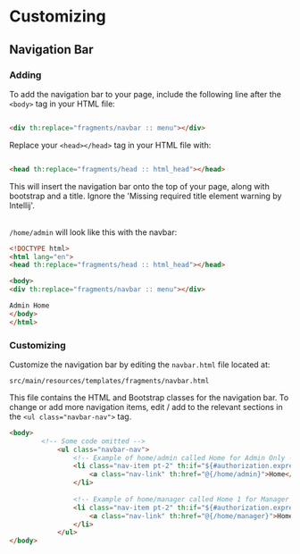 # Customizing

## Navigation Bar

### Adding

To add the navigation bar to your page, include the following line after the `<body>` tag in your HTML file:

```html

<div th:replace="fragments/navbar :: menu"></div>
```

Replace your `<head></head>` tag in your HTML file with:

```html

<head th:replace="fragments/head :: html_head"></head>
```

This will insert the navigation bar onto the top of your page, along with bootstrap and a title. Ignore the 'Missing
required title element warning by Intellij'.

\
`/home/admin` will look like this with the navbar:

```html
<!DOCTYPE html>
<html lang="en">
<head th:replace="fragments/head :: html_head"></head>

<body>
<div th:replace="fragments/navbar :: menu"></div>

Admin Home
</body>
</html>
```

### Customizing

Customize the navigation bar by editing the `navbar.html` file located at:

```
src/main/resources/templates/fragments/navbar.html
```

This file contains the HTML and Bootstrap classes for the navigation bar.
To change or add more navigation items, edit / add to the relevant sections in the `<ul class="navbar-nav">` tag.

```html
<body>
        <!-- Some code omitted -->
            <ul class="navbar-nav">
                <!-- Example of home/admin called Home for Admin Only -->
                <li class="nav-item pt-2" th:if="${#authorization.expression('hasRole(''ADMIN'')')}">
                    <a class="nav-link" th:href="@{/home/admin}">Home</a>
                </li>
                
                <!-- Example of home/manager called Home 1 for Manager Only -->
                <li class="nav-item pt-2" th:if="${#authorization.expression('hasRole(''MANAGER'')')}">
                    <a class="nav-link" th:href="@{/home/manager}">Home 1</a>
                </li>
            </ul>
</body>
```
